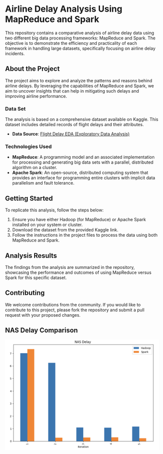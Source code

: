 # Airline Delay Analysis Using MapReduce and Spark

This repository contains a comparative analysis of airline delay data using two different big data processing frameworks: MapReduce and Spark. The objective is to demonstrate the efficiency and practicality of each framework in handling large datasets, specifically focusing on airline delay incidents.

## About the Project

The project aims to explore and analyze the patterns and reasons behind airline delays. By leveraging the capabilities of MapReduce and Spark, we aim to uncover insights that can help in mitigating such delays and improving airline performance.

### Data Set

The analysis is based on a comprehensive dataset available on Kaggle. This dataset includes detailed records of flight delays and their attributes.

- **Data Source**: [Flight Delay EDA (Exploratory Data Analysis)](https://www.kaggle.com/code/adveros/flight-delay-eda-exploratory-data-analysis/notebook)

### Technologies Used

- **MapReduce**: A programming model and an associated implementation for processing and generating big data sets with a parallel, distributed algorithm on a cluster.
- **Apache Spark**: An open-source, distributed computing system that provides an interface for programming entire clusters with implicit data parallelism and fault tolerance.

## Getting Started

To replicate this analysis, follow the steps below:

1. Ensure you have either Hadoop (for MapReduce) or Apache Spark installed on your system or cluster.
2. Download the dataset from the provided Kaggle link.
3. Follow the instructions in the project files to process the data using both MapReduce and Spark.

## Analysis Results

The findings from the analysis are summarized in the repository, showcasing the performance and outcomes of using MapReduce versus Spark for this specific dataset.

## Contributing

We welcome contributions from the community. If you would like to contribute to this project, please fork the repository and submit a pull request with your proposed changes.

## NAS Delay Comparison
![NAS Delay Comparison](/images/NAS-Delay.png)

